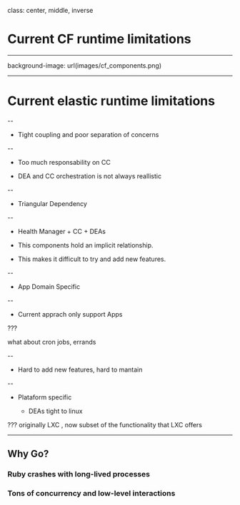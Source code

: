 class: center, middle, inverse

# Current CF runtime limitations

---
background-image: url(images/cf_components.png)

---
# Current elastic runtime limitations


--

* Tight coupling and poor separation of concerns

--

  - Too much responsability on CC

  - DEA and CC orchestration is not always reallistic

--

* Triangular Dependency

--

  - Health Manager + CC + DEAs

  - This components hold an implicit relationship.

  - This makes it difficult to try and add new features.

--

* App Domain Specific

--

  - Current apprach only support Apps

???

what about cron jobs, errands

--

* Hard to add new features, hard to mantain

--

* Plataform specific

  - DEAs tight to linux

???
originally LXC , now subset of the functionality that LXC offers

---

## Why Go?

### Ruby crashes with long-lived processes
### Tons of concurrency and low-level interactions

